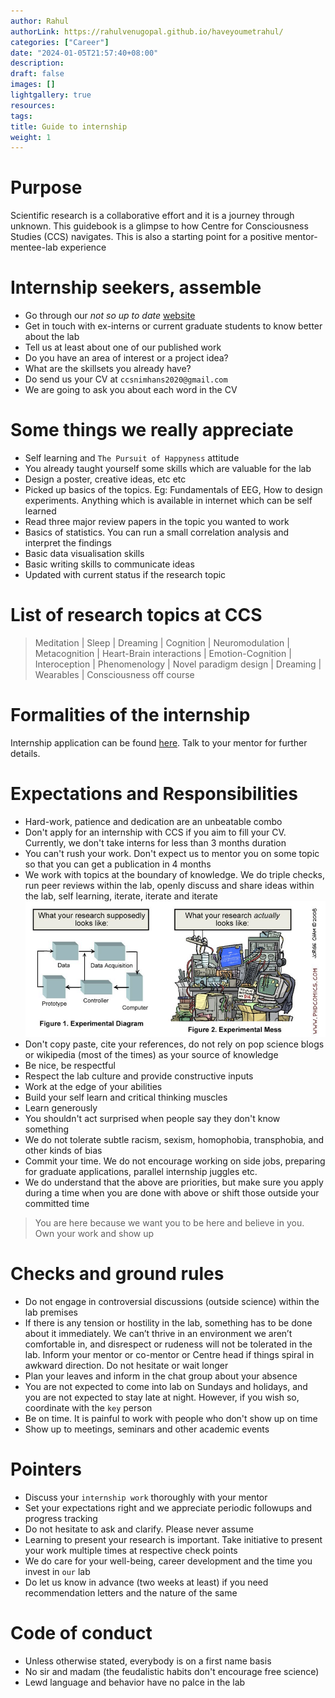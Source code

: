```yaml
---
author: Rahul
authorLink: https://rahulvenugopal.github.io/haveyoumetrahul/
categories: ["Career"]
date: "2024-01-05T21:57:40+08:00"
description: 
draft: false
images: []
lightgallery: true
resources:
tags:
title: Guide to internship
weight: 1
---
```


# Purpose
Scientific research is a collaborative effort and it is a journey through unknown. This guidebook is a glimpse to how Centre for Consciousness Studies (CCS) navigates. This is also a starting point for a positive mentor-mentee-lab experience

# Internship seekers, assemble
- Go through our *not so up to date* [website](https://ccsnimhans.netlify.app/)
- Get in touch with ex-interns or current graduate students to know better about the lab
- Tell us at least about one of our published work
- Do you have an area of interest or a project idea?
- What are the skillsets you already have?
- Do send us your CV at `ccsnimhans2020@gmail.com`
- We are going to ask you about each word in the CV

# Some things we really appreciate
- Self learning and `The Pursuit of Happyness` attitude
- You already taught yourself some skills which are valuable for the lab
- Design a poster, creative ideas, etc etc
- Picked up basics of the topics. Eg: Fundamentals of EEG, How to design experiments. Anything which is available in internet which can be self learned
- Read three major review papers in the topic you wanted to work
- Basics of statistics. You can run a small correlation analysis and interpret the findings
- Basic data visualisation skills
- Basic writing skills to communicate ideas
- Updated with current status if the research topic

# List of research topics at CCS
> Meditation | Sleep | Dreaming | Cognition | Neuromodulation | Metacognition | Heart-Brain interactions | Emotion-Cognition | Interoception | Phenomenology | Novel paradigm design | Dreaming | Wearables | Consciousness off course

# Formalities of the internship
Internship application can be found [here](https://training.nimhans.ac.in/Training/index.jsp). Talk to your mentor for further details.

# Expectations and Responsibilities
- Hard-work, patience and dedication are an unbeatable combo
- Don't apply for an internship with CCS if you aim to fill your CV. Currently, we don't take interns for less than 3 months duration
- You can't rush your work. Don't expect us to mentor you on some topic so that you can get a publication in 4 months
- We work with topics at the boundary of knowledge. We do triple checks, run peer reviews within the lab, openly discuss and share ideas within the lab, self learning, iterate, iterate and iterate
![](reality.png)
- Don't copy paste, cite your references, do not rely on pop science blogs or wikipedia (most of the times) as your source of knowledge
- Be nice, be respectful
- Respect the lab culture and provide constructive inputs
- Work at the edge of your abilities
- Build your self learn and critical thinking muscles
- Learn generously
- You shouldn't act surprised when people say they don't know something
- We do not tolerate subtle racism, sexism, homophobia, transphobia, and other kinds of bias
- Commit your time. We do not encourage working on side jobs, preparing for graduate applications, parallel internship juggles etc.
- We do understand that the above are priorities, but make sure you apply during a time when you are done with above or shift those outside your committed time

 > You are here because we want you to be here and believe in you. Own your work and show up
 
# Checks and ground rules
- Do not engage in controversial discussions (outside science) within the lab premises
- If there is any tension or hostility in the lab, something has to be done about it
immediately. We can’t thrive in an environment we aren’t comfortable in, and disrespect or rudeness will not be tolerated in the lab. Inform your mentor or co-mentor or Centre head if things spiral in awkward direction. Do not hesitate or wait longer
- Plan your leaves and inform in the chat group about your absence
- You are not expected to come into lab on Sundays and holidays, and you are not expected to stay late at night. However, if you wish so, coordinate with the `key` person
- Be on time. It is painful to work with people who don't show up on time
- Show up to meetings, seminars and other academic events

# Pointers
- Discuss your `internship work` thoroughly with your mentor
- Set your expectations right and we appreciate periodic followups and progress tracking
- Do not hesitate to ask and clarify. Please never assume
- Learning to present your research is important. Take initiative to present your work multiple times at respective check points
- We do care for your well-being, career development and the time you invest in `our` lab
- Do let us know in advance (two weeks at least) if you need recommendation letters and the nature of the same

# Code of conduct
- Unless otherwise stated, everybody is on a first name basis
- No sir and madam (the feudalistic habits don't encourage free science)
- Lewd language and behavior have no palce in the lab